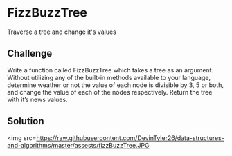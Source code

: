 # FizzBuzzTree
Traverse a tree and change it's values

## Challenge
Write a function called FizzBuzzTree which takes a tree as an argument.
Without utilizing any of the built-in methods available to your language, determine weather or not the value of each node is divisible by 3, 5 or both, and change the value of each of the nodes respectively. Return the tree with it’s news values.

## Solution
<img src=https://raw.githubusercontent.com/DevinTyler26/data-structures-and-algorithms/master/assests/fizzBuzzTree.JPG
>
